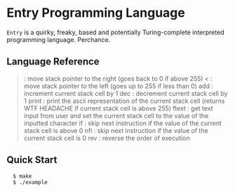# Entry Programming Language
`Entry` is a quirky, freaky, based and potentially Turing-complete interpreted programming language. Perchance.

## Language Reference

> : move stack pointer to the right (goes back to 0 if above 255)
< : move stack pointer to the left (goes up to 255 if less than 0)
add : increment current stack cell by 1
dec : decrement current stack cell by 1
print : print the ascii representation of the current stack cell (returns WTF HEADACHE if current stack cell is above 255)
ftext : get text input from user and set the current stack cell to the value of the inputted character
if : skip next instruction if the value of the current stack cell is above 0
nfi : skip next instruction if the value of the current stack cell is 0
rev : reverse the order of execution

## Quick Start
```console
  $ make
  $ ./example
```
